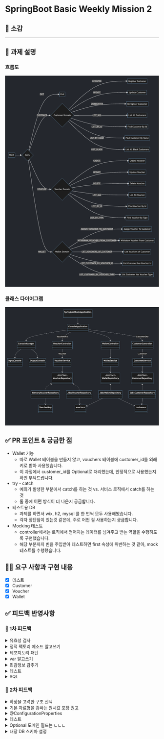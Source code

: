 
# **SpringBoot Basic Weekly Mission 2**


## 🔖 소감

<hr>

## **📌 과제 설명**

### **흐름도**
![흐름도.png](%ED%9D%90%EB%A6%84%EB%8F%84.png)

### **클래스 다이어그램**
![클래스 다이어그램.png](%ED%81%B4%EB%9E%98%EC%8A%A4%20%EB%8B%A4%EC%9D%B4%EC%96%B4%EA%B7%B8%EB%9E%A8.png)

## **✅ PR 포인트 & 궁금한 점**

- Wallet 기능
   - 따로 Wallet 테이블을 만들지 않고, vouchers 테이블에 customer_id를 외래키로 받아 사용했습니다.
   - 이 과정에서 customer_id를 Optional로 처리했는데, 안정적으로 사용했는지 확인 부탁드립니다.
- try - catch
  - 예외가 발생한 부분에서 catch를 하는 것 vs. 서비스 로직에서 catch를 하는 것
  - 둘 중에 어떤 방식이 더 나은지 궁금합니다.
- 테스트용 DB
  - 과제를 하면서 wix, h2, mysql 를 한 번씩 모두 사용해봤습니다.
  - 각자 장단점이 있는것 같은데, 주로 어떤 걸 사용하는지 궁금합니다.
- Mocking 테스트
  - controller에서는 로직에서 얻어지는 데이터를 넘겨주고 받는 역할을 수행하도록 구현했습니다.
  - 해당 부분까지 빈을 주입받아 테스트하면 first 속성에 위반하는 것 같아, mock 테스트를 수행했습니다.

## **👩‍💻 요구 사항과 구현 내용**

- [x]  테스트
- [x]  Customer
- [x]  Voucher
- [x]  Wallet

## **✅ 피드백 반영사항**

### 📮 1차 피드백

<details>
<summary>유효성 검사</summary>
<div markdown="1">

- Null 방어

```java
if (name == null || name.isBlank()) {
    throw new InvalidDataException(ErrorMessage.INVALID_PROPERTY.getMessageText());
}
```

- 유효 조건을 메소드로 분리

```java
public static CommandMenu getCommandMenu(String menuString) {
    return Arrays.stream(CommandMenu.values())
              .filter(commandMenu -> isMatched(menuString, commandMenu))
              .findAny()
              .orElseThrow(() -> new InvalidDataException(ErrorMessage.INVALID_MENU.getMessageText()));
}

private static boolean isMatched(String menuString, CommandMenu commandMenu) {
    boolean isMatchedName = Objects.equals(menuString, commandMenu.name());
    boolean isMatchedOrdinal = Objects.equals(menuString, String.valueOf(commandMenu.ordinal()));
    return isMatchedName || isMatchedOrdinal;
}
```

</div>
</details>

<details>
<summary>정적 팩토리 메소드 알고쓰기</summary>
<div markdown="1">

- 장점
  - 객체 생성 관리 이점 → 팩토리 메소드를 통해 쉽게 객체 생성 가능
  - 대신 생성자는 private 이어야 함
  - 간단한 메소드 이름
  - 구현부분에 대한 정보은닉
- 단점
  - 상속 통한 기능확장 불가
  - static 키워드 자체의 응집도 이슈
  - 범용 클래스인 경우 private 생성자 사용하기

</div>
</details>

<details>
<summary>레포지토리 패턴</summary>
<div markdown="1">

- 영속성 변경에 안정성 부여
- 쉽게 말해서 repository를 인터페이스로 구현해서 사용

</div>
</details>


<details>
<summary>var 알고쓰기</summary>
<div markdown="1">

- 지양할 곳 (내 의견임)
  - 테스트코드
  - 프론트엔드가 볼 수 있는 컨트롤러
  - 핵심 비즈니스 로직
  - 여러 군데에서 활용하는 범용 클래스

</div>
</details>


<details>
<summary>민감정보 감추기</summary>
<div markdown="1">

- jasypt 모듈
- build 종속성

  ```java
  implementation 'com.github.ulisesbocchio:jasypt-spring-boot-starter:3.0.4'
  ```

- 설정 클래스

```java
@Configuration
public class JasyptConfiguration {

    @Value("${jasypt.encryptor.algorithm}")
    private String algorithm;

    @Value("${jasypt.encryptor.pool-size}")
    private int poolSize;

    @Value("${jasypt.encryptor.string-output-type}")
    private String stringOutputType;

    @Value("${jasypt.encryptor.key-obtention-iterations}")
    private int keyObtentionIterations;

    @Bean
    public StringEncryptor jasyptStringEncryptor() {
        PooledPBEStringEncryptor encryptor = new PooledPBEStringEncryptor();
        SimpleStringPBEConfig configuration = new SimpleStringPBEConfig();
        configuration.setAlgorithm(algorithm);
        configuration.setPoolSize(poolSize);
        configuration.setStringOutputType(stringOutputType);
        configuration.setKeyObtentionIterations(keyObtentionIterations);
        configuration.setPassword(getJasyptEncryptorPassword());
        encryptor.setConfig(configuration);
        return encryptor;
    }

    private String getJasyptEncryptorPassword() {
        try {
            ClassPathResource resource = new ClassPathResource("src/main/resources/jasypt-encryptor-password.txt");
            return String.join("", Files.readAllLines(Paths.get(resource.getPath())));
        } catch (IOException e) {
            throw new InvalidDataException(ErrorMessage.INVALID_FILE_ACCESS.getMessageText(), e.getCause());
        }
  }
}
```

- 테스트 클래스

```java
class JasyptConfigurationTest {

    @Test
    void jasypt() {
        String url = "jdbc:mysql://localhost:/";
        String username = "";
        String password = "!";

        String encryptUrl = jasyptEncrypt(url);
        String encryptUsername = jasyptEncrypt(username);
        String encryptPassword = jasyptEncrypt(password);

        System.out.println("encrypt url : " + encryptUrl);
        System.out.println("encrypt username: " + encryptUsername);
        System.out.println("encrypt password: " + encryptPassword);

        assertThat(url).isEqualTo(jasyptDecrypt(encryptUrl));
    }

    private String jasyptEncrypt(String input) {
        String key = "!";
        StandardPBEStringEncryptor encryptor = new StandardPBEStringEncryptor();
        encryptor.setAlgorithm("PBEWithMD5AndDES");
        encryptor.setPassword(key);
        return encryptor.encrypt(input);
    }

    private String jasyptDecrypt(String input) {
        String key = "!";
        StandardPBEStringEncryptor encryptor = new StandardPBEStringEncryptor();
        encryptor.setAlgorithm("PBEWithMD5AndDES");
        encryptor.setPassword(key);
        return encryptor.decrypt(input);
    }

}
```

- yaml 파일

```java
jasypt:
 encryptor:
   algorithm: PBEWithMD5AndDES
   bean: jasyptStringEncryptor
   pool-size: 2
   string-output-type: base64
   key-obtention-iterations: 100
spring:
 datasource:
   url: ENC(암호화된 url 스트링)
   username: ENC(암호화된 유저이름)
   password: ENC(암호화된 패스워드)
   driver-class-name: com.mysql.cj.jdbc.Driver
```

</div>
</details>


<details>
<summary>테스트</summary>
<div markdown="1">

- 컨벤션
  - given - when - then
- FIRST 속성
  - [좋은 테스트, FIRST 속성](https://velog.io/@onetuks/%EC%A2%8B%EC%9D%80%ED%85%8C%EC%8A%A4%ED%8A%B8-FIRST-%EC%86%8D%EC%84%B1)
- @JdbcTest
  - Jdbc 관련된 빈 만 컴포넌트 스캔 → DataSourse 같은거 주입해줌
  - 대신 내가 만든 컴포넌트는 주입 안 해줌 → Import 로 따로 해줘야 함

</div>
</details>


<details>
<summary>SQL</summary>
<div markdown="1">

- all(*) 키워드 지양
  - 원하는 컬럼을 직접 지정해서 얻어오셈
- count 함수는 필요한 경우만, 아니면 where 조건이 있는 경우만

</div>
</details>

### 📮 2차 피드백
<details>
<summary>확장을 고려한 구조 선택</summary>
<div>
- 등록과 수정에 같은 dto 사용 -> 추후 더 필요할 것으로 보임
  - CreateRequest, UpdateRequest 등
- Customer 상태를 boolean으로 판단
  - 추후 상태가 늘어날 것을 대비해 enum으로 관리하면 좋음
</div>
</details>

<details>
<summary>기본 자료형을 감싸는 원시값 포장 권고</summary>
<div>
- 기본 자료형을 그대로 사용하려고 하지 말고, 프로그램을 클래스의 모음으로 구성하면 유지보수 용이
- String name; -> Name name;
</div>
</details>

<details>
<summary>@ConfigurationProperties</summary>
<div>
- 필드가 많은 설정 클래스에서는 @Value 보다는 @ConfigurationProperties

```java
@Configuration
@ConfigurationProperties("jasypt.encryptor")
@EnableEncryptableProperties
public class JasyptConfiguration {

    private String algorithm;
    private int poolSize;
    private String stringOutputType;
    private int keyObtentionIterations;

    @Bean("jasyptStringEncryptor")
    public StringEncryptor jasyptStringEncryptor() {
        PooledPBEStringEncryptor encryptor = new PooledPBEStringEncryptor();
        SimpleStringPBEConfig configuration = new SimpleStringPBEConfig();
        configuration.setAlgorithm(algorithm);
        configuration.setPoolSize(poolSize);
        configuration.setStringOutputType(stringOutputType);
        configuration.setKeyObtentionIterations(keyObtentionIterations);
        configuration.setPassword(getJasyptEncryptorPassword());
        encryptor.setConfig(configuration);
        return encryptor;
    }

    private String getJasyptEncryptorPassword() {
        try {
            ClassPathResource resource = new ClassPathResource("src/main/resources/jasypt-encryptor-password.txt");
            return String.join("", Files.readAllLines(Paths.get(resource.getPath())));
        } catch (IOException e) {
            throw new InvalidDataException(ErrorMessage.INVALID_FILE_ACCESS.getMessageText(), e.getCause());
        }
    }

    public String getAlgorithm() {
        return algorithm;
    }

    public int getPoolSize() {
        return poolSize;
    }

    public String getStringOutputType() {
        return stringOutputType;
    }

    public int getKeyObtentionIterations() {
        return keyObtentionIterations;
    }

    public void setAlgorithm(String algorithm) {
        this.algorithm = algorithm;
    }

    public void setPoolSize(int poolSize) {
        this.poolSize = poolSize;
    }

    public void setStringOutputType(String stringOutputType) {
        this.stringOutputType = stringOutputType;
    }

    public void setKeyObtentionIterations(int keyObtentionIterations) {
        this.keyObtentionIterations = keyObtentionIterations;
    }
}
```
</div>
</details>

<details>
<summary>테스트</summary>
<div>
- 메소드 호출 테스트는 verify
  - verify() 메소드로 특정 메소드가 호출되었는지를 증명(테스트)
  - void 메소드 테스트에 찰떡! 우와!
- 테스트 코드에 추가 로직 금지!
  - 조건문 같은 암튼 로직은 다 안 됨.
  - 필요하다면 테스트 메소드를 쪼개자
</div>
</details>

<details>
<summary>Optional 도메인 필드는 ㄴㄴㄴ</summary>
<div>
- Optional은 직렬화 안 됨.
  - 필드로 쓰면 안 됨.
</div>
</details>

<details>
<summary>내장 DB 스키마 설정</summary>
<div>
```yaml
spring:
  datasource:
    url: jdbc:h2:mem:test;MODE=MySQL
    driver-class-name: org.h2.Driver
    username: test
    password: test1234!
  h2:
    console.enabled: true
  sql:
    init:
      mode: always
      schema-locations: classpath:schema/schema.sql
```
</div>
</details>